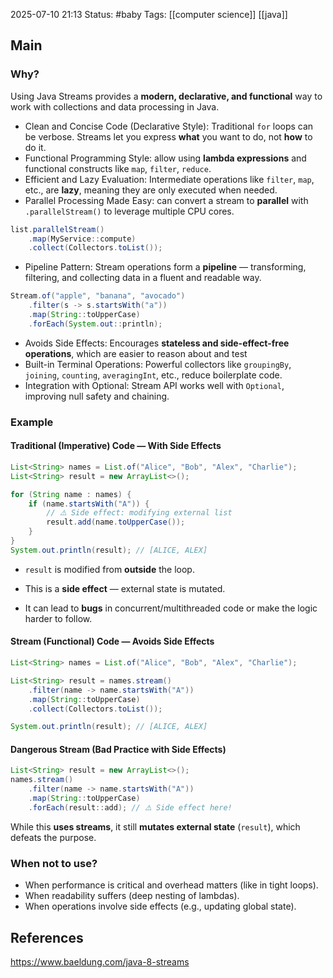 2025-07-10 21:13
Status: #baby
Tags: [[computer science]] [[java]]
## Main

### Why? 
Using Java Streams provides a **modern, declarative, and functional** way to work with collections and data processing in Java.
- Clean and Concise Code (Declarative Style): Traditional `for` loops can be verbose. Streams let you express **what** you want to do, not **how** to do it.
- Functional Programming Style: allow using **lambda expressions** and functional constructs like `map`, `filter`, `reduce`.
- Efficient and Lazy Evaluation: Intermediate operations like `filter`, `map`, etc., are **lazy**, meaning they are only executed when needed.
- Parallel Processing Made Easy: can convert a stream to **parallel** with `.parallelStream()` to leverage multiple CPU cores.
```java
list.parallelStream()
    .map(MyService::compute)
    .collect(Collectors.toList());
``` 
- Pipeline Pattern: Stream operations form a **pipeline** — transforming, filtering, and collecting data in a fluent and readable way.
```java
Stream.of("apple", "banana", "avocado")
    .filter(s -> s.startsWith("a"))
    .map(String::toUpperCase)
    .forEach(System.out::println);
```
- Avoids Side Effects: Encourages **stateless and side-effect-free operations**, which are easier to reason about and test
- Built-in Terminal Operations: Powerful collectors like `groupingBy`, `joining`, `counting`, `averagingInt`, etc., reduce boilerplate code.
- Integration with Optional: Stream API works well with `Optional`, improving null safety and chaining.

### Example

#### Traditional (Imperative) Code — With Side Effects

```java
List<String> names = List.of("Alice", "Bob", "Alex", "Charlie");
List<String> result = new ArrayList<>();

for (String name : names) {
    if (name.startsWith("A")) {
        // ⚠️ Side effect: modifying external list
        result.add(name.toUpperCase());
    }
}
System.out.println(result); // [ALICE, ALEX]

```

- `result` is modified from **outside** the loop.
    
- This is a **side effect** — external state is mutated.
    
- It can lead to **bugs** in concurrent/multithreaded code or make the logic harder to follow.

#### Stream (Functional) Code — Avoids Side Effects

```java
List<String> names = List.of("Alice", "Bob", "Alex", "Charlie");

List<String> result = names.stream()
    .filter(name -> name.startsWith("A"))
    .map(String::toUpperCase)
    .collect(Collectors.toList());

System.out.println(result); // [ALICE, ALEX]

```

#### Dangerous Stream (Bad Practice with Side Effects)

```java
List<String> result = new ArrayList<>();
names.stream()
    .filter(name -> name.startsWith("A"))
    .map(String::toUpperCase)
    .forEach(result::add); // ⚠️ Side effect here!

```

While this **uses streams**, it still **mutates external state** (`result`), which defeats the purpose.

### When not to use? 
- When performance is critical and overhead matters (like in tight loops).
- When readability suffers (deep nesting of lambdas).
- When operations involve side effects (e.g., updating global state).
## References
https://www.baeldung.com/java-8-streams
